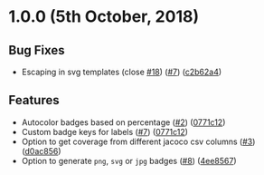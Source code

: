 # 1.0.0 (5th October, 2018)

## Bug Fixes

* Escaping in svg templates (close [#18](https://github.com/HandOfGod94/jacoco-cov-badge-maven-plugin/pull/18)) ([#7](https://github.com/HandOfGod94/jacoco-cov-badge-maven-plugin/issues/7)) ([c2b62a4](https://github.com/ccamel/jacoco-cov-badge-maven-plugin/commit/c2b62a46))

## Features

* Autocolor badges based on percentage ([#2](https://github.com/HandOfGod94/jacoco-cov-badge-maven-plugin/issues/2)) ([0771c12](https://github.com/ccamel/jacoco-cov-badge-maven-plugin/commit/0771c12))
* Custom badge keys for labels ([#7](https://github.com/HandOfGod94/jacoco-cov-badge-maven-plugin/issues/7)) ([0771c12](https://github.com/ccamel/jacoco-cov-badge-maven-plugin/commit/0771c12))
* Option to get coverage from different jacoco csv columns ([#3](https://github.com/HandOfGod94/jacoco-cov-badge-maven-plugin/issues/3)) ([d0ac856](https://github.com/HandOfGod94/jacoco-cov-badge-maven-plugin/commit/d0ac856))
* Option to generate `png`, `svg` or `jpg` badges ([#8](https://github.com/HandOfGod94/jacoco-cov-badge-maven-plugin/issues/8)) ([4ee8567](https://github.com/HandOfGod94/jacoco-cov-badge-maven-plugin/commit/4ee8567))
